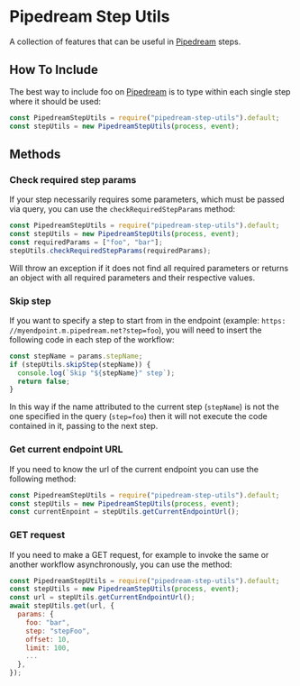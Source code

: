 # Pipedream Step Utils

A collection of features that can be useful in [Pipedream](https://pipedream.com/) steps.

## How To Include

The best way to include foo on [Pipedream](https://pipedream.com/) is to type within each single step where it should be used:

```javascript
const PipedreamStepUtils = require("pipedream-step-utils").default;
const stepUtils = new PipedreamStepUtils(process, event);
```

## Methods

### Check required step params

If your step necessarily requires some parameters, which must be passed via query, you can use the `checkRequiredStepParams` method:

```javascript
const PipedreamStepUtils = require("pipedream-step-utils").default;
const stepUtils = new PipedreamStepUtils(process, event);
const requiredParams = ["foo", "bar"];
stepUtils.checkRequiredStepParams(requiredParams);
```

Will throw an exception if it does not find all required parameters or returns an object with all required parameters and their respective values.

### Skip step

If you want to specify a step to start from in the endpoint (example: `https: //myendpoint.m.pipedream.net?step=foo`), you will need to insert the following code in each step of the workflow:

```javascript
const stepName = params.stepName;
if (stepUtils.skipStep(stepName)) {
  console.log(`Skip "${stepName}" step`);
  return false;
}
```

In this way if the name attributed to the current step (`stepName`) is not the one specified in the query (`step=foo`) then it will not execute the code contained in it, passing to the next step.

### Get current endpoint URL

If you need to know the url of the current endpoint you can use the following method:

```javascript
const PipedreamStepUtils = require("pipedream-step-utils").default;
const stepUtils = new PipedreamStepUtils(process, event);
const currentEnpoint = stepUtils.getCurrentEndpointUrl();
```

### GET request

If you need to make a GET request, for example to invoke the same or another workflow asynchronously, you can use the method:

```javascript
const PipedreamStepUtils = require("pipedream-step-utils").default;
const stepUtils = new PipedreamStepUtils(process, event);
const url = stepUtils.getCurrentEndpointUrl();
await stepUtils.get(url, {
  params: {
    foo: "bar",
    step: "stepFoo",
    offset: 10,
    limit: 100,
    ...
  },
});
```

